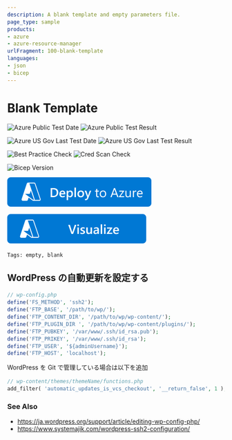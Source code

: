 ```yaml
---
description: A blank template and empty parameters file.
page_type: sample
products:
- azure
- azure-resource-manager
urlFragment: 100-blank-template
languages:
- json
- bicep
---
```

# Blank Template

![Azure Public Test Date](https://azurequickstartsservice.blob.core.windows.net/badges/100-blank-template/PublicLastTestDate.svg)
![Azure Public Test Result](https://azurequickstartsservice.blob.core.windows.net/badges/100-blank-template/PublicDeployment.svg)

![Azure US Gov Last Test Date](https://azurequickstartsservice.blob.core.windows.net/badges/100-blank-template/FairfaxLastTestDate.svg)
![Azure US Gov Last Test Result](https://azurequickstartsservice.blob.core.windows.net/badges/100-blank-template/FairfaxDeployment.svg)

![Best Practice Check](https://azurequickstartsservice.blob.core.windows.net/badges/100-blank-template/BestPracticeResult.svg)
![Cred Scan Check](https://azurequickstartsservice.blob.core.windows.net/badges/100-blank-template/CredScanResult.svg)

![Bicep Version](https://azurequickstartsservice.blob.core.windows.net/badges/100-blank-template/BicepVersion.svg)

[![Deploy To Azure](https://raw.githubusercontent.com/Azure/azure-quickstart-templates/master/1-CONTRIBUTION-GUIDE/images/deploytoazure.svg?sanitize=true)](https://portal.azure.com/#create/Microsoft.Template/uri/https%3A%2F%2Fraw.githubusercontent.com%2Fnanasess%2Fazure-miraclelinux-template%2Fmain%2Fazuredeploy.json)

[![Visualize](https://raw.githubusercontent.com/Azure/azure-quickstart-templates/master/1-CONTRIBUTION-GUIDE/images/visualizebutton.svg?sanitize=true)](http://armviz.io/#/?load=https%3A%2F%2Fraw.githubusercontent.com%2Fnanasess%2Fazure-miraclelinux-template%2Fmain%2Fazuredeploy.json)

`Tags: empty, blank`

## WordPress の自動更新を設定する

```php
// wp-config.php
define('FS_METHOD', 'ssh2');
define('FTP_BASE', '/path/to/wp/');
define('FTP_CONTENT_DIR', '/path/to/wp/wp-content/');
define('FTP_PLUGIN_DIR ', '/path/to/wp/wp-content/plugins/');
define('FTP_PUBKEY', '/var/www/.ssh/id_rsa.pub');
define('FTP_PRIKEY', '/var/www/.ssh/id_rsa');
define('FTP_USER', '${adminUsername}');
define('FTP_HOST', 'localhost');
```

WordPress を Git で管理している場合は以下を追加
```php
// wp-content/themes/themeName/functions.php
add_filter( 'automatic_updates_is_vcs_checkout', '__return_false', 1 );
```

### See Also

- https://ja.wordpress.org/support/article/editing-wp-config-php/
- https://www.systemajik.com/wordpress-ssh2-configuration/

